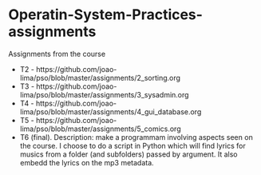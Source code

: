 # Operatin-System-Practices-assignments
Assignments from the course

<ul>
<li>T2 - https://github.com/joao-lima/pso/blob/master/assignments/2_sorting.org</li>
<li>T3 - https://github.com/joao-lima/pso/blob/master/assignments/3_sysadmin.org</li>
<li>T4 - https://github.com/joao-lima/pso/blob/master/assignments/4_gui_database.org</li>
<li>T5 - https://github.com/joao-lima/pso/blob/master/assignments/5_comics.org</li>
<li>T6 (final). Description: make a programmam involving aspects seen on the course. I choose to do a script in Python which will find lyrics for musics from a folder (and subfolders) passed by argument. It also embedd the lyrics on the mp3 metadata.
</ul>
